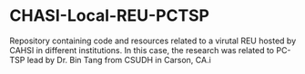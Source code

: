 # CHASI-Local-REU-PCTSP
Repository containing code and resources related to a virutal REU hosted by CAHSI in different institutions. In this case, the research was related to PC-TSP lead by Dr. Bin Tang from CSUDH in Carson, CA.i
